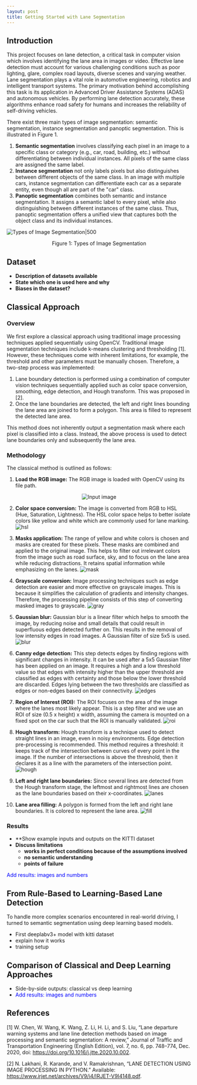 ```yaml
---
layout: post
title: Getting Started with Lane Segmentation
---
```


## Introduction

This project focuses on lane detection, a critical task in computer vision which involves identifying the lane area in images or video. Effective lane detection must account for various challenging conditions such as poor lighting, glare, complex road layouts, diverse scenes and varying weather. Lane segmentation plays a vital role in automotive engineering, robotics and intelligent transport systems. The primary motivation behind accomplishing this task is its application in Advanced Driver Assistance Systems (ADAS) and autonomous vehicles. By performing lane detection accurately, these algorithms enhance road safety for humans and increases the reliability of self-driving vehicles.

There exist three main types of image segmentation: semantic segmentation, instance segmentation and panoptic segmentation. This is illustrated in Figure 1. 

1. **Semantic segmentation** involves classifying each pixel in an image to a specific class or category (e.g., car, road, building, etc.) without differentiating between individual instances. All pixels of the same class are assigned the same label.
2. **Instance segmentation** not only labels pixels but also distinguishes between different objects of the same class. In an image with multiple cars, instance segmentation can differentiate each car as a separate entity, even though all are part of the "car" class.
3. **Panoptic segmentation** combines both semantic and instance segmentation. It assigns a semantic label to every pixel, while also distinguishing between different instances of the same class. Thus, panoptic segmentation offers a unified view that captures both the object class and its individual instances.


![Types of Image Segmentation|500](/images/lane-segmentation/segmentation_types.jpg)
<div style="text-align: center;">Figure 1: Types of Image Segmentation</div>

## Dataset 

* **Description of datasets available**
* **State which one is used here and why**
* **Biases in the dataset?**

## Classical Approach

### Overview
We first explore a classical approach using traditional image processing techniques applied sequentially using OpenCV. Traditional image segmentation techniques include k-means clustering and thresholding [1]. However, these techniques come with inherent limitations, for example, the threshold and other parameters must be manually chosen. Therefore, a two-step process was implemented: 
1. Lane boundary detection is performed using a combination of computer vision techniques sequentially applied such as color space conversion, smoothing, edge detection, and Hough transform. This was proposed in [2].
2. Once the lane boundaries are detected, the left and right lines bounding the lane area are joined to form a polygon. This area is filled to represent the detected lane area.

This method does not inherently output a segmentation mask where each pixel is classified into a class. Instead, the above process is used to detect lane boundaries only and subsequently the lane area. 

### Methodology  


The classical method is outlined as follows: 
1. **Load the RGB image:** The RGB image is loaded with OpenCV using its file path.
<div align="center">
  <img src="{{ site.baseurl }}/images/lane-segmentation/0-input-image.png" alt="Input image">
</div>

2. **Color space conversion:** The image is converted from RGB to HSL (Hue, Saturation, Lightness). The HSL color space helps to better isolate colors like yellow and white which are commonly used for lane marking. 
![hsl](/images/lane-segmentation/1-hsl.png)

3. **Masks application:** The range of yellow and white colors is chosen and masks are created for these pixels. These masks are combined and applied to the original image. This helps to filter out irrelevant colors from the image such as road surface, sky, and to focus on the lane area while reducing distractions. It retains spatial information while emphasizing on the lanes.
![mask](/images/lane-segmentation/2-mask.png)

4. **Grayscale conversion:** Image processing techniques such as edge detection are easier and more effective on grayscale images. This is because it simplifies the calculation of gradients and intensity changes. Therefore, the processing pipeline consists of this step of converting masked images to grayscale.
![gray](/images/lane-segmentation/3-grayscale.png)

5. **Gaussian blur:** Gaussian blur is a linear filter which helps to smooth the image, by reducing noise and small details that could result in superfluous edges detected further on. This results in the removal of low intensity edges in road images. A Gaussian filter of size 5x5 is used. 
![blur](/images/lane-segmentation/4-gaussian-blur.png)

6. **Canny edge detection:** This step detects edges by finding regions with significant changes in intensity. It can be used after a 5x5 Gaussian filter has been applied on an image. It requires a high and a low threshold value so that edges with intensity higher than the upper threshold are classified as edges with certainty and those below the lower threshold are discarded. Edges lying between the two thresholds are classified as edges or non-edges based on their connectivity.
![edges](/images/lane-segmentation/5-detect-edges.png)

7. **Region of Interest (ROI):** The ROI focuses on the area of the image where the lanes most likely appear. This is a step filter and we use an ROI of size (0.5 x height) x width, assuming the camera is mounted on a fixed spot on the car such that the ROI is manually validated. 
![roi](/images/lane-segmentation/6-roi.png)

8. **Hough transform:** Hough transform is a technique used to detect straight lines in an image, even in noisy environments. Edge detection pre-processing is recommended. This method requires a threshold: it keeps track of the intersection between curves of every point in the image. If the number of intersections is above the threshold, then it declares it as a line with the parameters of the intersection point.
![hough](/images/lane-segmentation/7-hough-transform.png)

9. **Left and right lane boundaries:** Since several lines are detected from the Hough transform stage, the leftmost and rightmost lines are chosen as the lane boundaries based on their x-coordinates.
![lanes](/images/lane-segmentation/8-lanes.png)

10. **Lane area filling:** A polygon is formed from the left and right lane boundaries. It is colored to represent the lane area.
![fill](/images/lane-segmentation/9-fill-lane.png)

### Results

* **Show example inputs and outputs on the KITTI dataset
* **Discuss limitations**
	* **works in perfect conditions because of the assumptions involved**
	* **no semantic understanding**
	* **points of failure**

<span style="color: rgb(0, 0, 255);">Add results: images and numbers</span>

## From Rule-Based to Learning-Based Lane Detection

To handle more complex scenarios encountered in real-world driving, I turned to semantic segmentation using deep learning based models. 

* First deeplabv3+ model with kitti dataset
* explain how it works
* training setup

## Comparison of Classical and Deep Learning Approaches

* Side-by-side outputs: classical vs deep learning 
* <span style="color: rgb(0, 0, 255);">Add results: images and numbers</span>


## References

[1] W. Chen, W. Wang, K. Wang, Z. Li, H. Li, and S. Liu, “Lane departure warning systems and lane line detection methods based on image processing and semantic segmentation: A review,” Journal of Traffic and Transportation Engineering (English Edition), vol. 7, no. 6, pp. 748–774, Dec. 2020, doi: https://doi.org/10.1016/j.jtte.2020.10.002.

[2] N. Lakhani, R. Karande, and V. Ramakrishnan, “LANE DETECTION USING IMAGE PROCESSING IN PYTHON.” Available: https://www.irjet.net/archives/V9/i4/IRJET-V9I4148.pdf.
‌
‌



